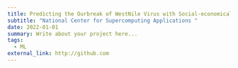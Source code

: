 ```yaml
---
title: Predicting the Ourbreak of WestNile Virus with Social-economical Factors
subtitle: "National Center for Supercomputing Applications "
date: 2022-01-01
summary: Write about your project here...
tags:
  - ML
external_link: http://github.com
---
```

